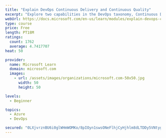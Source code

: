 ```yaml
---
title: "Explain DevOps Continuous Delivery and Continuous Quality"
excerpt: "Explore two capabilities in the DevOps taxonomy, Continuous Delivery and Continuous Quality."
webUrl: https://docs.microsoft.com/en-us/learn/modules/explain-devops-continous-delivery-quality/
type: course
price: Free
length: PT18M
ratings:
  count: 1762
  average: 4.7417707
heat: 50

provider:
  name: Microsoft Learn
  domain: microsoft.com
  images:
    - url: /assets/images/organizations/microsoft.com-50x50.jpg
      width: 50
      height: 50

levels:
  - Beginner

topics:
  - Azure
  - DevOps

secured: "0LXjvrznBU6i0glWHmWOMKo/8pIOyn1swsONeFlhjCyHjhlm8dLTDDy5VNtygM6nn7Q2CzJR5IG5kV7n7LUfSlum1mRwSnbUNbBhNwfMZjjVbcKs7wTyLOpVELQBJnDbDe1ulufiocPbducTlXjN/zNXdovKIOq7jOcPc0Ghq8/EzfXTIMrW95yaS3aGZ3efCz7VuufwPEnftjZ/ZJbupZIv40syoFZmoiUdYu1AEdbqQHP4Ckst9FuEu29LFAyrcucNmeWIcNzTiNOOv3yRn+4rjNEfemaWwctT0lTY/O+WIGmziZsDdNDHO2iNmsHDVzdqC9SGAsMP6XSvkbJTpXGCG6JdcaFnCTShhlqI6NzXcaqupB4o67AXVDa/2LHagHCi0pXinbaA4LXHcYdCtsFsTR75Jkm2ANCA4Bx+vfM=;6VdabW/dHW4UYYMm1y/IwQ=="
---
```


